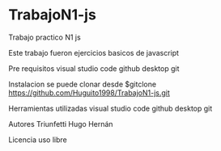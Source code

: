 # TrabajoN1-js
Trabajo practico N1 js

Este trabajo fueron ejercicios basicos de javascript

Pre requisitos
visual studio code
github desktop
git

Instalacion 
se puede clonar desde $gitclone https://github.com/Huguito1998/TrabajoN1-js.git

Herramientas utilizadas
visual studio code
github desktop
git

Autores
Triunfetti Hugo Hernán

Licencia
uso libre

